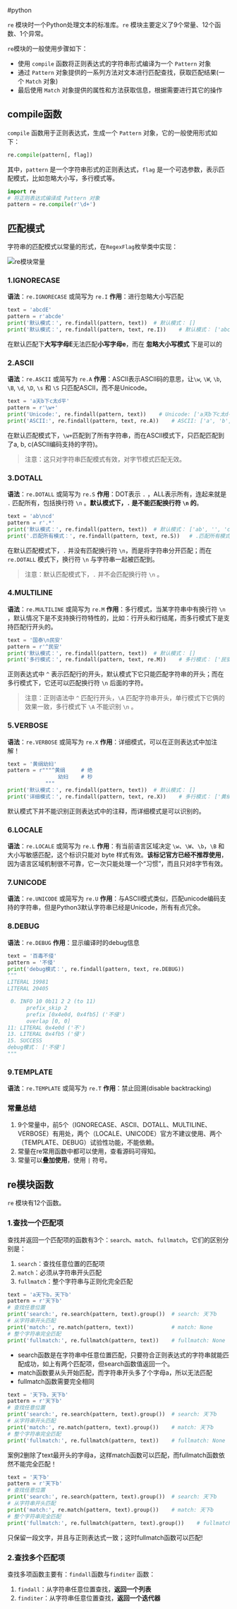 #python 

`re` 模块时一个Python处理文本的标准库。`re` 模块主要定义了9个常量、12个函数、1个异常。

`re`模块的一般使用步骤如下：
- 使用 `compile` 函数将正则表达式的字符串形式编译为一个 `Pattern` 对象
- 通过 `Pattern` 对象提供的一系列方法对文本进行匹配查找，获取匹配结果(一个 `Match` 对象)
- 最后使用 `Match` 对象提供的属性和方法获取信息，根据需要进行其它的操作

## compile函数

`compile` 函数用于正则表达式，生成一个 `Pattern` 对象，它的一般使用形式如下：

```python
re.compile(pattern[, flag])
```

其中，`pattern` 是一个字符串形式的正则表达式，`flag` 是一个可选参数，表示匹配模式，比如忽略大小写，多行模式等。

```python
import re
# 将正则表达式编译成 Pattern 对象
pattern = re.compile(r'\d+')
```

## 匹配模式

字符串的匹配模式以常量的形式，在`RegexFlag`枚举类中实现：

![re模块常量](https://pic4.zhimg.com/v2-192d31a9de5470456c61e96d9a9d1aab_r.jpg)

### 1.IGNORECASE

**语法**：`re.IGNORECASE` 或简写为 `re.I`
**作用**：进行忽略大小写匹配

```python
text = 'abcdE'
pattern = r'abcde'
print('默认模式：', re.findall(pattern, text))  # 默认模式： []
print('默认模式：', re.findall(pattern, text, re.I))    # 默认模式： ['abcdE']
```

在默认匹配下**大写字母E**无法匹配**小写字母e**，而在 **忽略大小写模式** 下是可以的

### 2.ASCII

**语法**：`re.ASCII` 或简写为 `re.A`
**作用**：ASCII表示ASCII码的意思，让`\w`, `\W`, `\b`, `\B`, `\d`, `\D`, `\s` 和 `\S` 只匹配ASCII，而不是Unicode。

```python
text = 'a天b下c太d平'
pattern = r'\w+'
print('Unicode:', re.findall(pattern, text))    # Unicode: ['a天b下c太d平']
print('ASCII:', re.findall(pattern, text, re.A))    # ASCII: ['a', 'b', 'c', 'd']
```

在默认匹配模式下，`\w+`匹配到了所有字符串，而在ASCII模式下，只匹配匹配到了a, b, c(ASCII编码支持的字符)。

> 注意：这只对字符串匹配模式有效，对字节模式匹配无效。

### 3.DOTALL

**语法**：`re.DOTALL` 或简写为 `re.S`
**作用**：DOT表示 `.` ，ALL表示所有，连起来就是 `.` 匹配所有，包括换行符 `\n` 。**默认模式下，`.` 是不能匹配换行符 `\n` 的**。

```python
text = 'ab\ncd'
pattern = r'.*'
print('默认模式：', re.findall(pattern, text))  # 默认模式： ['ab', '', 'cd', '']
print('.匹配所有模式：', re.findall(pattern, text, re.S))   # .匹配所有模式： ['ab\ncd', '']
```

在默认匹配模式下，`.` 并没有匹配换行符 `\n`，而是将字符串分开匹配；而在 `re.DOTALL` 模式下，换行符 `\n` 与字符串一起被匹配到。

> 注意：默认匹配模式下，`.` 并不会匹配换行符 `\n` 。

### 4.MULTILINE

**语法**：`re.MULTILINE` 或简写为 `re.M`
**作用**：多行模式，当某字符串中有换行符 `\n` ，默认情况下是不支持换行符特性的，比如：行开头和行结尾，而多行模式下是支持匹配行开头的。

```python
text = '国泰\n民安'
pattern = r'^民安'
print('默认模式：', re.findall(pattern, text))  # 默认模式： []
print('多行模式：', re.findall(pattern, text, re.M))    # 多行模式： ['民安']
```

正则表达式中 `^` 表示匹配行的开头，默认模式下它只能匹配字符串的开头；而在多行模式下，它还可以匹配换行符 `\n` 后面的字符。

> 注意：正则语法中 `^` 匹配行开头，`\A` 匹配字符串开头，单行模式下它俩的效果一致，多行模式下 `\A` 不能识别 `\n` 。

### 5.VERBOSE

**语法**：`re.VERBOSE` 或简写为 `re.X`
**作用**：详细模式，可以在正则表达式中加注解！

```python
text = '黄绢幼妇'
pattern = r"""^黄绢     # 绝
                幼妇    # 秒
            """
print('默认模式：', re.findall(pattern, text))  # 默认模式： []
print('详细模式：', re.findall(pattern, text, re.X))    # 多行模式： ['黄绢幼妇']
```

默认模式下并不能识别正则表达式中的注释，而详细模式是可以识别的。

### 6.LOCALE

**语法**：`re.LOCALE` 或简写为 `re.L`
**作用**：有当前语言区域决定 `\w`、`\W`、`\b`，`\B` 和大小写敏感匹配，这个标识只能对 byte 样式有效。**该标记官方已经不推荐使用**，因为语言区域机制很不可靠，它一次只能处理一个“习惯”，而且只对8字节有效。

### 7.UNICODE

**语法**：`re.UNICODE` 或简写为 `re.U`
**作用**：与ASCII模式类似，匹配unicode编码支持的字符串，但是Python3默认字符串已经是Unicode，所有有点冗余。

### 8.DEBUG

**语法**：`re.DEBUG`
**作用**：显示编译时的debug信息

```python
text = '百毒不侵'
pattern = '不侵'
print('debug模式：', re.findall(pattern, text, re.DEBUG))
"""
LITERAL 19981
LITERAL 20405

 0. INFO 10 0b11 2 2 (to 11)
      prefix_skip 2
      prefix [0x4e0d, 0x4fb5] ('不侵')
      overlap [0, 0]
11: LITERAL 0x4e0d ('不')
13. LITERAL 0x4fb5 ('侵')
15. SUCCESS
debug模式： ['不侵']
"""
```

### 9.TEMPLATE

**语法**：`re.TEMPLATE` 或简写为 `re.T`
**作用**：禁止回溯(disable backtracking)

### 常量总结

1. 9个常量中，前5个（IGNORECASE、ASCII、DOTALL、MULTILINE、VERBOSE）有用处，两个（LOCALE、UNICODE）官方不建议使用、两个（TEMPLATE、DEBUG）试验性功能，不能依赖。
2. 常量在re常用函数中都可以使用，查看源码可得知。
3. 常量可以**叠加使用**，使用 `|` 符号。

## re模块函数

`re` 模块有12个函数。

### 1.查找一个匹配项

查找并返回一个匹配项的函数有3个：`search`、`match`、`fullmatch`，它们的区别分别是：

1. `search`：查找任意位置的匹配项
2. `match`：必须从字符串开头匹配
3. `fullmatch`：整个字符串与正则化完全匹配

```python
text = 'a天下b，天下b'
pattern = r'天下b'
# 查找任意位置
print('search:', re.search(pattern, text).group())  # search: 天下b
# 从字符串开头匹配
print('match:', re.match(pattern, text))            # match: None
# 整个字符串完全匹配
print('fullmatch:', re.fullmatch(pattern, text))    # fullmatch: None
```

- search函数是在字符串中任意位置匹配，只要符合正则表达式的字符串就能匹配成功，如上有两个匹配项，但search函数值返回一个。
- match函数要从头开始匹配，而字符串开头多了个字母a，所以无法匹配
- fullmatch函数需要完全相同

```python
text = '天下b，天下b'
pattern = r'天下b'
# 查找任意位置
print('search:', re.search(pattern, text).group())  # search: 天下b
# 从字符串开头匹配
print('match:', re.match(pattern, text).group())    # match: 天下b
# 整个字符串完全匹配
print('fullmatch:', re.fullmatch(pattern, text))    # fullmatch: None
```

案例2删除了text最开头的字母a，这样match函数可以匹配，而fullmatch函数依然不能完全匹配！

```python
text = '天下b'
pattern = r'天下b'
# 查找任意位置
print('search:', re.search(pattern, text).group())  # search: 天下b
# 从字符串开头匹配
print('match:', re.match(pattern, text).group())    # match: 天下b
# 整个字符串完全匹配
print('fullmatch:', re.fullmatch(pattern, text).group())    # fullmatch: 天下b
```

只保留一段文字，并且与正则表达式一致；这时fullmatch函数可以匹配!

### 2.查找多个匹配项

查找多项函数主要有：`findall`函数与`finditer` 函数：

1. `findall`：从字符串任意位置查找，**返回一个列表**
2. `finditer`：从字符串任意位置查找，**返回一个迭代器**


